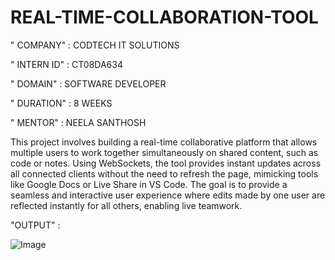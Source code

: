 # REAL-TIME-COLLABORATION-TOOL

" COMPANY" : CODTECH IT SOLUTIONS

" INTERN ID" : CT08DA634

" DOMAIN" : SOFTWARE DEVELOPER

" DURATION" : 8 WEEKS

" MENTOR" : NEELA SANTHOSH

This project involves building a real-time collaborative platform that allows multiple users to work together simultaneously on shared content, such as code or notes. Using WebSockets, the tool provides instant updates across all connected clients without the need to refresh the page, mimicking tools like Google Docs or Live Share in VS Code.
The goal is to provide a seamless and interactive user experience where edits made by one user are reflected instantly for all others, enabling live teamwork.

"OUTPUT" :

![Image](https://github.com/user-attachments/assets/643552ea-e82a-49b7-95b4-4a9bc4a172ca)
